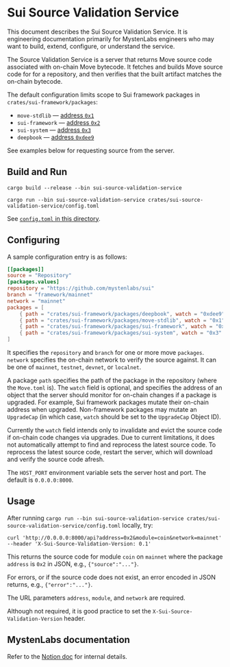 # Sui Source Validation Service

This document describes the Sui Source Validation Service. It is engineering documentation primarily for MystenLabs engineers who may want to build, extend, configure, or understand the service.

The Source Validation Service is a server that returns Move source code associated with on-chain Move bytecode. It fetches and builds Move source code for for a repository, and then verifies that the built artifact matches the on-chain bytecode. 

The default configuration limits scope to Sui framework packages in `crates/sui-framework/packages`:

- `move-stdlib` — [address `0x1`](https://suiexplorer.com/object/0x1)
- `sui-framework` — [address `0x2`](https://suiexplorer.com/object/0x2)
- `sui-system` — [address `0x3`](https://suiexplorer.com/object/0x2)
- `deepbook` — [address `0xdee9`](https://suiexplorer.com/object/0xdee9)

See examples below for requesting source from the server.

## Build and Run

```
cargo build --release --bin sui-source-validation-service
```

```
cargo run --bin sui-source-validation-service crates/sui-source-validation-service/config.toml 
```

See [`config.toml` in this directory](./sui-source-validation-service/config.toml).

## Configuring

A sample configuration entry is as follows:

```toml
[[packages]]
source = "Repository"
[packages.values]
repository = "https://github.com/mystenlabs/sui"
branch = "framework/mainnet"
network = "mainnet"
packages = [
    { path = "crates/sui-framework/packages/deepbook", watch = "0xdee9" },
    { path = "crates/sui-framework/packages/move-stdlib", watch = "0x1" },
    { path = "crates/sui-framework/packages/sui-framework", watch = "0x2" },
    { path = "crates/sui-framework/packages/sui-system", watch = "0x3" },
]
```

It specifies the `repository` and `branch` for one or more move `packages`. `network` specifies the on-chain network to verify the source against. It can be one of `mainnet`, `testnet`, `devnet`, or `localnet`.

A package `path` specifies the path of the package in the repository (where the `Move.toml` is).
The `watch` field is optional, and specifies the address of an object that the server should monitor for on-chain changes if a package is upgraded. For example, Sui framework packages mutate their on-chain address when upgraded. 
Non-framework packages may mutate an `UpgradeCap` (in which case, `watch` should be set to the `UpgradeCap` Object ID).

Currently the `watch` field intends only to invalidate and evict the source code if on-chain code changes via upgrades. Due to current limitations, it does not automatically attempt to find and reprocess the latest source code. To reprocess the latest source code, restart the server, which will download and verify the source code afresh.

The `HOST_PORT` environment variable sets the server host and port. The default is `0.0.0.0:8000`.

## Usage

After running `cargo run --bin sui-source-validation-service crates/sui-source-validation-service/config.toml` locally, try:

```
curl 'http://0.0.0.0:8000/api?address=0x2&module=coin&network=mainnet' --header 'X-Sui-Source-Validation-Version: 0.1'
```

This returns the source code for module `coin` on `mainnet` where the package `address` is `0x2` in JSON, e.g., `{"source":"..."}`.

For errors, or if the source code does not exist, an error encoded in JSON returns, e.g., `{"error":"..."}`.

The URL parameters `address`, `module`, and `network` are required.

Although not required, it is good practice to set the `X-Sui-Source-Validation-Version` header.

## MystenLabs documentation

Refer to the [Notion doc](https://www.notion.so/mystenlabs/Move-Source-Provider-Service-91ec291be3b94c0f8133e981b76988c0) for internal details.

